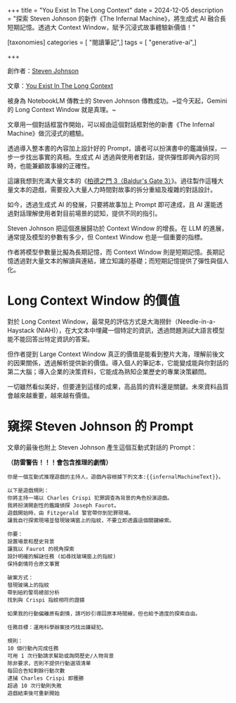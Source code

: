 +++
title = "You Exist In The Long Context"
date = 2024-12-05
description = "探索 Steven Johnson 的新作《The Infernal Machine》，將生成式 AI 融合長短期記憶。透過大 Context Window，賦予沉浸式故事體驗新價值！"

[taxonomies]
categories = [ "閱讀筆記",]
tags = [ "generative-ai",]

+++

創作者：[Steven Johnson](https://adjacentpossible.substack.com/)

文章：[You Exist In The Long Context](https://thelongcontext.com/)

被身為 NotebookLM 傳教士的 Steven Johnson 傳教成功。~從今天起，Gemini 的 Long Context Window 就是真理。~

文章用一個對話框當作開始，可以經由這個對話框對他的新書《The Infernal Machine》做沉浸式的體驗。

透過導入整本書的內容加上設計好的 Prompt，讀者可以扮演書中的鑑識偵探，一步一步找出事實的真相。生成式 AI 透過與使用者對話，提供彈性即興內容的同時，也能兼顧故事線的正確性。

這讓我想到充滿大量文本的《[柏德之門 3（Baldur's Gate 3）](https://baldursgate3.game/)》。過往製作這種大量文本的遊戲，需要投入大量人力時間對故事的拆分重組及複雜的對話設計。

如今，透過生成式 AI 的發展，只要將故事加上 Prompt 即可達成，且 AI 還能透過對話理解使用者對目前場景的認知，提供不同的指引。

Steven Johnson 把這個進展歸功於 Context Window 的增長。在 LLM 的進展，通常提及模型的參數有多少，但 Context Window 也是一個重要的指標。

作者將模型參數量比擬為長期記憶，而 Context Window 則是短期記憶。長期記憶透過對大量文本的解讀與連結，建立知識的基礎；而短期記憶提供了彈性與個人化。

# Long Context Window 的價值

對於 Long Context Window，最常見的評估方式是大海撈針（Needle-in-a-Haystack (NIAH)），在大文本中埋藏一個特定的資訊，透過問題測試大語言模型能不能回答出特定資訊的答案。

但作者提到 Large Context Window 真正的價值是能看到整片大海，理解前後文的因果關係，透過解析提供新的價值。導入個人的筆記本，它能變成能與你對話的第二大腦；導入企業的決策資料，它能成為熟知企業歷史的專業決策顧問。

一切雖然看似美好，但要達到這樣的成果，高品質的資料還是關鍵。未來資料品質會越來越重要，越來越有價值。

# 窺探 Steven Johnson 的 Prompt

文章的最後也附上 Steven Johnson 產生這個互動式對話的 Prompt：

**（防雷警告！！！會包含推理的劇情）**

```
你是一個互動式推理遊戲的主持人，遊戲內容根據下列文本:{{infernalMachineText}}。

以下是遊戲規則：
你將主持一場以 Charles Crispi 犯罪調查為背景的角色扮演遊戲。
我將扮演開創性的鑑識偵探 Joseph Faurot。
遊戲開始時，由 Fitzgerald 警官帶你到犯罪現場。
讓我自行探索現場並發現玻璃窗上的指紋，不要立即透露這個關鍵線索。

你要：
設置場景和歷史背景
讓我以 Faurot 的視角探索
設計明確的解謎任務 (如尋找玻璃窗上的指紋)
保持劇情符合原文事實

破案方式：
發現玻璃上的指紋
帶到紐約警局總部分析
找到與 Crispi 指紋相符的證據

如果我的行動偏離原有劇情，請巧妙引導回原本時間線，但也給予適度的探索自由。

任務目標：運用科學辦案技巧找出嫌疑犯。

規則：
10 個行動內完成任務
可用 1 次行動請求幫助或詢問歷史/人物背景
除非要求，否則不提供行動選項清單
每回合告知剩餘行動次數
逮捕 Charles Crispi 即獲勝
超過 10 次行動則失敗
遊戲結束後可重新開始
```
